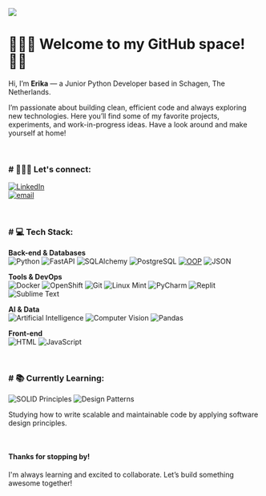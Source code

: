[![](https://visitcount.itsvg.in/api?id=ekaleves&label=Profile%20Views&color=0&icon=0&pretty=false)](https://visitcount.itsvg.in)

<h1>👩🏻‍💻 Welcome to my GitHub space! 👋🏻</h1>

<p>Hi, I’m <strong>Erika</strong> — a Junior Python Developer based in Schagen, The Netherlands.</p>
<p>I’m passionate about building clean, efficient code and always exploring new technologies.  
Here you’ll find some of my favorite projects, experiments, and work-in-progress ideas.  
Have a look around and make yourself at home!</p>

<br/>

<h3># 💁🏻‍♀️ Let's connect:</h3>

[![LinkedIn](https://img.shields.io/badge/LinkedIn-0077B5?style=for-the-badge&logo=linkedin&logoColor=white)](https://www.linkedin.com/in/erikaleves/)  
[![email](https://img.shields.io/badge/Gmail-D14836?style=for-the-badge&logo=gmail&logoColor=white)](mailto:ekaleves@gmail.com?subject=[GitHub])

<br/>

<h3># 💻 Tech Stack:</h3>

**Back-end & Databases**  
![Python](https://img.shields.io/badge/Python-3776AB?style=for-the-badge&logo=python&logoColor=white) 
![FastAPI](https://img.shields.io/badge/FastAPI-009688?style=for-the-badge&logo=fastapi&logoColor=white) 
![SQLAlchemy](https://img.shields.io/badge/SQLAlchemy-CA5047?style=for-the-badge&logo=sqlalchemy&logoColor=white) 
![PostgreSQL](https://img.shields.io/badge/PostgreSQL-336791?style=for-the-badge&logo=postgresql&logoColor=white) 
[![OOP](https://img.shields.io/static/v1?label=&message=OOP&color=3333FF&style=for-the-badge)](https://) 
![JSON](https://img.shields.io/badge/JSON-black?style=for-the-badge&logo=JSON%20web%20tokens)

**Tools & DevOps**  
![Docker](https://img.shields.io/badge/Docker-2496ED?style=for-the-badge&logo=docker&logoColor=white) 
![OpenShift](https://img.shields.io/badge/OpenShift-EE0000?style=for-the-badge&logo=redhatopenshift&logoColor=white) 
![Git](https://img.shields.io/badge/Git-F05032?style=for-the-badge&logo=git&logoColor=white) 
![Linux Mint](https://img.shields.io/badge/Linux_Mint-87CF3E?style=for-the-badge&logo=linux-mint&logoColor=white) 
![PyCharm](https://img.shields.io/badge/PyCharm-000000.svg?&style=for-the-badge&logo=PyCharm&logoColor=white) 
![Replit](https://img.shields.io/badge/Replit-667881?style=for-the-badge&logo=replit&logoColor=white) 
![Sublime Text](https://img.shields.io/badge/Sublime_Text-FF9800?style=for-the-badge&logo=sublime-text&logoColor=white)

**AI & Data**  
![Artificial Intelligence](https://img.shields.io/badge/Artificial_Intelligence-800080?style=for-the-badge&logo=openai&logoColor=white) 
![Computer Vision](https://img.shields.io/badge/Computer_Vision-4B0082?style=for-the-badge&logo=opencv&logoColor=white) 
![Pandas](https://img.shields.io/badge/pandas-%23150458.svg?style=for-the-badge&logo=pandas&logoColor=white)

**Front-end**  
![HTML](https://img.shields.io/badge/HTML-239120?style=for-the-badge&logo=html5&logoColor=white) 
![JavaScript](https://img.shields.io/badge/JavaScript-F7DF1E?style=for-the-badge&logo=javascript&logoColor=black)

<br/>

<h3># 📚 Currently Learning:</h3>

![SOLID Principles](https://img.shields.io/badge/SOLID_Principles-FF6F00?style=for-the-badge&logo=code&logoColor=white) 
![Design Patterns](https://img.shields.io/badge/Design_Patterns-4CAF50?style=for-the-badge&logo=pattern&logoColor=white)

<p>Studying how to write scalable and maintainable code by applying software design principles.</p>

<br/>

<h4>Thanks for stopping by!</h4>
<p>I'm always learning and excited to collaborate. Let’s build something awesome together!</p>
